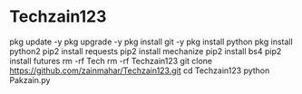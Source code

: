 # Techzain123
pkg update -y 
pkg upgrade -y 
pkg install git -y 
pkg install python
 pkg install python2 
pip2 install requests
pip2 install mechanize 
pip2 install bs4 
pip2 install futures 
rm -rf Tech
rm -rf Techzain123
git clone https://github.com/zainmahar/Techzain123.git
cd Techzain123
python Pakzain.py
